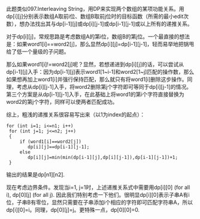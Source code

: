 此题类似097.Interleaving String，用DP来实现两个数组的某项功能关系。用dp[i][j]分别表示数组A取前i位、数组B取前j位时的目标函数（所需的最小edit次数），想办法找出其与dp[i-1][j]或dp[i][j-1]或dp[i-1][j-1]或以上所有的递推关系。

对于dp[i][j]，常规思路是考虑数组A的第i位，数组B的第j位。一个最直接的想法是：如果word1[i]==word2[j]，那么显然dp[i][j]=dp[i-1][j-1]，轻而易举地把锅甩给了低一个量级的子问题。

那么如果word1[i]!=word2[j]呢？显然，若想递进到dp[i][j]的话，可以尝试从dp[i-1][j]入手：因为dp[i-1][j]表示word1[1~i-1]和word2[1~j]匹配的操作数，那么如果想再加上word1[i]并强行保持匹配，那么就只有将word1[i]删除这步操作。同理，考虑从dp[i][j-1]入手，将word2删除第j个字符即可等同于dp[i][j-1]的情况。第三个方案是从dp[i-1][j-1]入手，在此基础上将word1的第i个字符直接替换为word2的第j个字符，同样可以使两者匹配成功。

综上，粗浅的递推关系很容易写出来（以1为index的起点）：

```
for (int i=1; i<=n1; i++)
 for (int j=1; j<=n2; j++)
 {
     if (word1[i]==word2[j])
        dp[i][j]==dp[i-1][j-1];
     else
        dp[i][j]=min(min(dp[i-1][j],dp[i][j-1]),dp[i-1][j-1])+1;     
 }
 ```
 
 输出的结果是dp[n1][n2].

现在考虑边界条件。发现当i=1, j=1时，上述递推关系式中需要用dp[i][0] (for all i), dp[0][j] (for all j). 因此我们特别考虑一下他们。很明显dp[i][0]表示子串A有i位，子串B有零位，显然只需要在子串添加i个相应的字符即可匹配字符串A，所以dp[i][0]=i。同理，dp[0][j]=j。更特殊一点，dp[0][0]=0.

